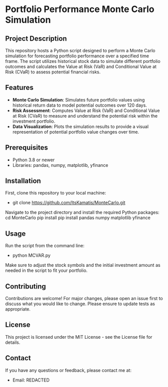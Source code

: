 # Portfolio Performance Monte Carlo Simulation

## Project Description
This repository hosts a Python script designed to perform a Monte Carlo simulation for forecasting portfolio performance over a specified time frame. The script utilizes historical stock data to simulate different portfolio outcomes and calculates the Value at Risk (VaR) and Conditional Value at Risk (CVaR) to assess potential financial risks.

## Features
- **Monte Carlo Simulation**: Simulates future portfolio values using historical return data to model potential outcomes over 120 days.
- **Risk Assessment**: Computes Value at Risk (VaR) and Conditional Value at Risk (CVaR) to measure and understand the potential risk within the investment portfolio.
- **Data Visualization**: Plots the simulation results to provide a visual representation of potential portfolio value changes over time.

## Prerequisites
- Python 3.8 or newer
- Libraries: pandas, numpy, matplotlib, yfinance

## Installation
First, clone this repository to your local machine: 
- git clone https://github.com/ItsKamatis/MonteCarlo.git

Navigate to the project directory and install the required Python packages:
cd MonteCarlo
pip install pip install pandas numpy matplotlib yfinance

## Usage
Run the script from the command line:
- python MCVAR.py

Make sure to adjust the stock symbols and the initial investment amount as needed in the script to fit your portfolio.

## Contributing
Contributions are welcome! For major changes, please open an issue first to discuss what you would like to change. Please ensure to update tests as appropriate.

## License
This project is licensed under the MIT License - see the License file for details.

## Contact
If you have any questions or feedback, please contact me at:
- Email: REDACTED

